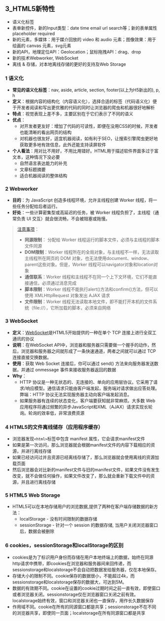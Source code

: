 ## 3_HTML5新特性
- 语义化标签
- 表单新控件，新的Input类型：date time email url search等；新的表单属性 placeholder required
- 新的元素，多媒体：用于媒介回放的 video 和 audio 元素；图像效果：用于绘画的 canvas 元素，svg元素
- 新的API，地理定位API：Geolocation；鼠标拖拽API：drag、drop
- 新的技术Webworker, WebSocket
- 离线 & 存储，对本地离线存储的更好的支持及Web Storage


### 1 语义化
- **常见的语义化标签**：nav, aside, article, section, footer(以上为H5新出的), p, h
- **定义**：根据内容的结构化（内容语义化），选择合适的标签（代码语义化）便于开发者阅读和写出更优雅的代码的同时让浏览器的爬虫和机器很好地解析
- **特点**：视觉表现上差不多，主要区别在于它们表示了不同的语义
- **优点**：
	- 对开发者更友好：增加了代码的可读性，即便在没用CSS的时候，开发者也能清晰的看出网页的结构
	- 对机器也很友好，适宜机器阅读，如有利于SEO，让搜索引擎爬虫更好地获取更多地有效信息，此外还能支持读屏软件
- **个人看法**：用对比不用好，不用比用错好。HTML用于描述软件界面多过于富文本，这种情况下没必要
	- 自然语言表达能力的补充
	- 文章标题摘要
	- 适合机器阅读的整体结构

### 2 Webworker
- **目的**：为 JavaScript 创造多线程环境，允许主线程创建 Worker 线程，将一些任务分配给后者运行。
- **好处**：一些计算密集型或高延迟的任务，被 Worker 线程负担了，主线程（通常负责 UI 交互）就会很流畅，不会被阻塞或拖慢。

>[注意事项](http://www.ruanyifeng.com/blog/2018/07/web-worker.html)：
> - **同源限制**： 分配给 Worker 线程运行的脚本文件，必须与主线程的脚本文件同源
> - **DOM限制**：Worker 线程所在的全局对象，与主线程不一样，无法读取主线程所在网页的 DOM 对象，也无法使用document、window、parent这些对象。但是，Worker 线程可以navigator对象和location对象
> - **通信联系**：Worker 线程和主线程不在同一个上下文环境，它们不能直接通信，必须通过消息完成
> - **脚本限制**：Worker 线程不能执行alert()方法和confirm()方法，但可以使用 XMLHttpRequest 对象发出 AJAX 请求
> - **文件限制**：Worker 线程无法读取本地文件，即不能打开本机的文件系统（file://），它所加载的脚本，必须来自网络

### 3 WebSocket
- **定义**：[WebSocket](https://www.cnblogs.com/fuqiang88/p/5956363.html)是HTML5开始提供的一种在单个 TCP 连接上进行全双工通讯的协议
- **说明**：在WebSocket API中，浏览器和服务器只需要做一个握手的动作，然后，浏览器和服务器之间就形成了一条快速通道，两者之间就可以通过 TCP 连接直接交换数据。
- **使用**：获取 Web Socket 连接后，你可以通过 send() 方法来向服务器发送数据，并通过 onmessage 事件来接收服务器返回的数据
- **Why**：
	- HTTP 协议是一种无状态的、无连接的、单向的应用层协议。它采用了请求/响应模型。通信请求只能由客户端发起，服务端对请求做出应答处理。弊端：HTTP 协议无法实现服务器主动向客户端发起消息。
	- 如果服务器有连续的状态变化，客户端要获知就非常麻烦。大多数 Web 应用程序将通过频繁的异步JavaScript和XML（AJAX）请求实现长轮询。轮询的效率低，非常浪费资源

###  4 HTML5的文件离线储存（应用程序缓存）
- 浏览器发现`<html>`标签中包含 manifest 属性，它会请求manifest文件
- 如果是第一次访问，那么浏览器就会根据manifest文件的内容下载相应的资源，并进行离线存储
- 如果已经访问过并且资源已经离线存储了，那么浏览器就会使用离线的资源加载页面
- 然后浏览器会对比新的manifest文件与旧的manifest文件，如果文件没有发生改变，就不会做任何操作，如果文件改变了，那么就会重新下载文件中的资源，并且进行离线存储

### 5 HTML5 Web Storage
- HTML5可以在本地存储用户的浏览数据,提供了两种在客户端存储数据的新方法：
	- localStorage - 没有时间限制的数据存储
	- sessionStorage - 针对一个 session 的数据存储, 当用户关闭浏览器窗口后，数据会被删除

### 6 cookies，sessionStorage和localStorage的区别
- cookies是为了标识用户身份而存储在用户本地终端上的数据，始终在同源http请求中携带，即cookies在浏览器和服务器间来回传递，而sessionstorage和localstorage不会自动把数据发给服务器，仅在本地保存。
- 存储大小的限制不同。cookie保存的数据很小，不能超过4k，而sessionstorage和localstorage保存的数据大，可达到5M。
- 数据的有效期不同。cookie在设置的cookie过期时间之前一直有效，即使窗口或者浏览器关闭。sessionstorage仅在浏览器窗口关闭之前有效。localstorage始终有效，窗口和浏览器关闭也一直保存，用作长久数据保存
- 作用域不同。cookie在所有的同源窗口都是共享；sessionstorage不在不同的浏览器共享，即使同一页面；localstorage在所有同源窗口都是共享